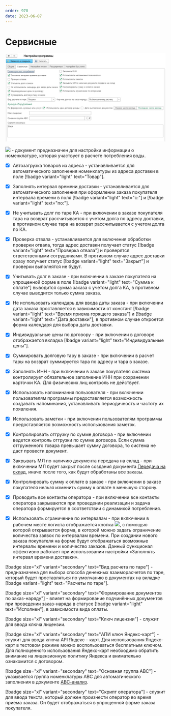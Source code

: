```yaml
---
order: 978
date: 2023-06-07
---
```

# Сервисные

![](/images/изменения/настройки.jpg)

![](/images/Данные_расчета_потребления.jpg) - документ предназначен для настройки информации о номенклатуре, которая участвует в расчете потребления воды. 

- [x] Автозагрузка товаров из адреса - устанавливается для автоматического заполнения номенклатуры из адреса доставки в поле [!badge variant="light" text="Товар"]. 

- [x] Заполнять интервал времени доставки - устанавливается для автоматического заполнения при оформлении заказа покупателя интервала времени в поля [!badge variant="light" text="с:"] и [!badge variant="light" text="по:"].

- [x] Не учитывать долг по таре КА - при включении в заказе покупателя тара на возврат рассчитывается с учетом долга по адресу доставки, в противном случае тара на возврат рассчитывается с учетом долга по КА.

- [x] Проверка отвала - устанавливается для включения обработки проверки отвала, тогда адрес доставки получает статус [!badge variant="light" text="Проверка отвала"] и проверятся ответственными сотрудниками. В противном случае адрес доставки сразу получает статус [!badge variant="light" text="Закрыт"] и проверки выполнятся не будут.

- [x] Учитывать долг в заказе - при включении в заказе покупателя на упрощенной форме в поле [!badge variant="light" text="Сумма к оплате"] выводится сумма заказа с учетом долга КА, в противном случае выводится только сумма заказа.

- [x] Не использовать календарь для ввода даты заказа - при включении дата заказа проставляется в зависимости от констант [!badge variant="light" text="Время приема горящего заказа"] и [!badge variant="light" text="Дата доставки"], в противном случае откроется форма календаря для выбора даты доставки.

- [x] Индивидуальные цены по договору - при включении в договоре отображается вкладка [!badge variant="light" text="Индивидуальные цены"].

- [x] Суммировать долговую тару в заказе - при включении в расчет тары на возврат суммируется тара по адресу и тара в заказе.

- [x] Заполнять ИНН - при включении в заказе покупателя система контролирует обязательное заполнение ИНН при сохранении карточки КА. Для физических лиц контроль не действует.

- [x] Использовать напоминания пользователя - при включении пользователям программы предоставляется возможность создавать напоминания, устанавливать периодичность и частоту их появления.

- [x] Использовать заметки - при включении пользователям программы предоставляется возможность использования заметок.

- [x] Контролировать отгрузку по сумме договора - при включении ведется контроль отгрузки по сумме договора. Если сумма отгруженного товара превышает сумму договора, то система не даст провести документ.

- [x] Закрывать МЛ по наличию документа передача на склад - при включении МЛ будет закрыт после создания документа [Передача на склад](/2-описание-справочников-и-документов/2-документы/5-складские-документы/3-передача-на-склад/), иначе после того, как будут обработаны все заказы.

- [x] Контролировать сумму к оплате в заказе - при включении в заказе покупателя нельзя изменить сумму к оплате в меньшую сторону.

- [x] Проводить все контакты оператора - при включении все контакты оператора закрываются при проведении реализации и задача оператора формируется в соответствии с динамикой потребления.

- [x] Использовать ограничение по интервалам - при включении в рабочем месте логиста отображается кнопка ![](/images/Ограничение_интервалов.jpg), с помощью которой открывается форма, в которой можно задать ограничение количества заявок по интервалам времени. При создании нового заказа покупателя на форме будут отображаться возможные интервалы времени и количество заказов. Данный функционал эффективно работает при использовании настройки «Заполнять интервал времени доставки».

[!badge size="xl" variant="secondary" text="Вид расчета по таре"] - предназначена для выбора способа денежных взаиморасчетов по таре, который будет проставляться по умолчанию в документах на вкладке [!badge variant="light" text="Расчеты по таре"].

[!badge size="xl" variant="secondary" text="Формирование документов по заказ-наряду"] - влияет на формирование подчинённых документов при проведении заказ-наряда в статусе [!badge variant="light" text="Исполнен"], в зависимости вида оплаты.

[!badge size="xl" variant="secondary" text="Ключ лицензии"] - служит для ввода ключа лицензии.

[!badge size="xl" variant="secondary" text="АПИ ключ Яндекс-карт"] - служит для ввода ключа API Яндекс – карт. Для использования Яндекс-карт в тестовом режиме можно воспользоваться бесплатным ключом. Для полноценного использования Яндекс-карт необходимо обратить внимание на лицензионную политику Яндекса и внимательно ознакомится с договором.

[!badge size="xl" variant="secondary" text="Основная группа АВС"] - указывается группа номенклатуры АВС для автоматического заполнения в документе [АВС-анализ](/2-описание-справочников-и-документов/2-документы/8-внутренние-документы/6-авс-анализ/). 

[!badge size="xl" variant="secondary" text="Скрипт оператора"] - служит для ввода текста, который должен произнести оператор во время приема заказа. Он будет отображаться в упрощенной форме заказа покупателя.
